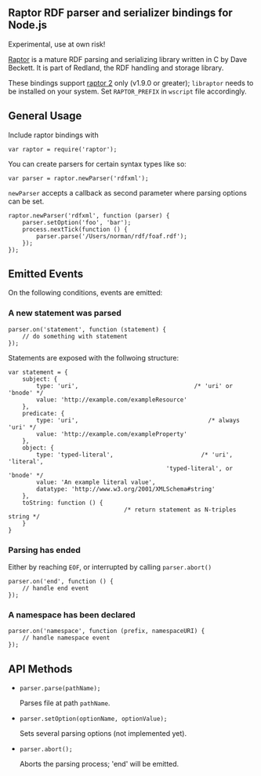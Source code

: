 ## Raptor RDF parser and serializer bindings for Node.js

Experimental, use at own risk!

[Raptor](http://librdf.org/raptor/) is a mature RDF parsing and serializing library written in C by Dave Beckett. It is part of Redland, the RDF handling and storage library.

These bindings support [raptor 2](http://librdf.org/raptor/api/) only (v1.9.0 or greater); `libraptor` needs to be installed on your system. Set `RAPTOR_PREFIX` in  `wscript` file accordingly.

## General Usage

Include raptor bindings with

    var raptor = require('raptor');

You can create parsers for certain syntax types like so:

    var parser = raptor.newParser('rdfxml');

`newParser` accepts a callback as second parameter where parsing options can be set.

    raptor.newParser('rdfxml', function (parser) {
        parser.setOption('foo', 'bar');
        process.nextTick(function () {
            parser.parse('/Users/norman/rdf/foaf.rdf');
        });
    });

## Emitted Events

On the following conditions, events are emitted:

### A new statement was parsed
    
    parser.on('statement', function (statement) {
        // do something with statement
    });

Statements are exposed with the follwoing structure:

    var statement = {
        subject: {
            type: 'uri',                                 /* 'uri' or 'bnode' */
            value: 'http://example.com/exampleResource'
        }, 
        predicate: {
            type: 'uri',                                     /* always 'uri' */
            value: 'http://example.com/exampleProperty'
        }, 
        object: {
            type: 'typed-literal',                         /* 'uri', 'literal', 
                                                 'typed-literal', or 'bnode' */
            value: 'An example literal value', 
            datatype: 'http://www.w3.org/2001/XMLSchema#string'
        }, 
        toString: function () {
                                     /* return statement as N-triples string */
        }
    }

### Parsing has ended
Either by reaching `EOF`, or interrupted by calling `parser.abort()`

    parser.on('end', function () {
        // handle end event
    });

### A namespace has been declared

    parser.on('namespace', function (prefix, namespaceURI) {
        // handle namespace event
    });

## API Methods

* `parser.parse(pathName);`

    Parses file at path `pathName`.

* `parser.setOption(optionName, optionValue);`

    Sets several parsing options (not implemented yet).

* `parser.abort();`

    Aborts the parsing process; 'end' will be emitted.
